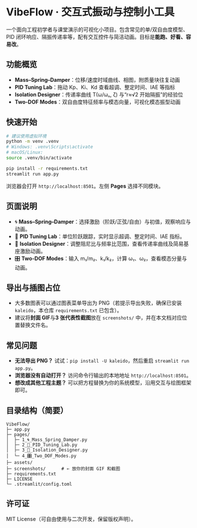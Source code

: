 # VibeFlow · 交互式振动与控制小工具

一个面向工程初学者与课堂演示的可视化小项目。包含常见的单/双自由度模型、PID 闭环响应、隔振传递率等，配有交互控件与简洁动画。目标是**能跑、好看、容易改**。

## 功能概览
- **Mass–Spring–Damper**：位移/速度时域曲线、相图，附质量块往复动画
- **PID Tuning Lab**：拖动 Kp、Ki、Kd 查看超调、整定时间、IAE 等指标
- **Isolation Designer**：传递率曲线 T(ω/ωₙ, ζ) 与“r≈√2 开始隔振”的经验位
- **Two-DOF Modes**：双自由度特征频率与模态向量，可视化模态振型动画

<!-- ===== 功能插图位（1~3 张静态图） ===== -->

<!--<img width="400" height="450" alt="newplot" src="https://github.com/user-attachments/assets/58028c44-d1e6-4f4a-8bc9-878fe8e66d42" />
<img width="816" height="450" alt="newplot-3" src="https://github.com/user-attachments/assets/bd36b5e9-887e-40dc-8f56-d99749e3a047" />
<img width="400" height="450" alt="newplot-2" src="https://github.com/user-attachments/assets/36d438c1-1184-4ba7-8ef2-b00e4df6b8da" />

-->

## 快速开始
```bash
# 建议使用虚拟环境
python -m venv .venv
# Windows: .venv\Scripts\activate
# macOS/Linux:
source .venv/bin/activate

pip install -r requirements.txt
streamlit run app.py
```
浏览器会打开 `http://localhost:8501`。左侧 **Pages** 选择不同模块。

## 页面说明
- 🌀 **Mass–Spring–Damper**：选择激励（阶跃/正弦/自由）与初值，观察响应与动画。
- 🧰 **PID Tuning Lab**：单位阶跃跟踪，实时显示超调、整定时间、IAE 指标。
- 🧱 **Isolation Designer**：调整阻尼比与频率比范围，查看传递率曲线及简易基座激励动画。
- 🎛️ **Two-DOF Modes**：输入 m₁/m₂、k₁/k₂，计算 ω₁、ω₂，查看模态分量与动画。

## 导出与插图占位
- 大多数图表可以通过图表菜单导出为 PNG（若提示导出失败，确保已安装 `kaleido`，本仓库 `requirements.txt` 已包含）。
- 建议将**封面 GIF**与**3 张代表性截图**放在 `screenshots/` 中，并在本文档对应位置替换文件名。

## 常见问题
- **无法导出 PNG？** 试试：`pip install -U kaleido`，然后重启 `streamlit run app.py`。
- **浏览器没有自动打开？** 访问命令行输出的本地地址 `http://localhost:8501`。
- **想改成其他工程主题？** 可以把方程替换为你的系统模型，沿用交互与绘图框架即可。

## 目录结构（简要）
```
VibeFlow/
├─ app.py
├─ pages/
│  ├─ 1_🌀_Mass_Spring_Damper.py
│  ├─ 2_🧰_PID_Tuning_Lab.py
│  ├─ 3_🧱_Isolation_Designer.py
│  └─ 4_🎛️_Two_DOF_Modes.py
├─ assets/
├─ screenshots/      # ← 放你的封面 GIF 和截图
├─ requirements.txt
├─ LICENSE
└─ .streamlit/config.toml
```

## 许可证
MIT License（可自由使用与二次开发，保留版权声明）。
